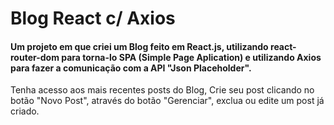 # Blog React c/ Axios

#### Um projeto em que criei um Blog feito em React.js, utilizando react-router-dom para torna-lo SPA (Simple Page Aplication) e utilizando Axios para fazer a comunicação com a API "Json Placeholder".

Tenha acesso aos mais recentes posts do Blog, Crie seu post clicando no botão "Novo Post", através do botão "Gerenciar", exclua ou edite um post já criado.
